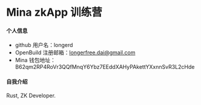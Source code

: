 # Mina zkApp 训练营

#### 个人信息

- github 用户名：longerd
- OpenBuild 注册邮箱：longerfree.dai@gmail.com
- Mina 钱包地址：B62qm2RP4RoVr3QQfMnqY6Ybz7EEddXAHyPAkettYXxnnSvR3L2cHde

#### 自我介绍

Rust, ZK Developer.
